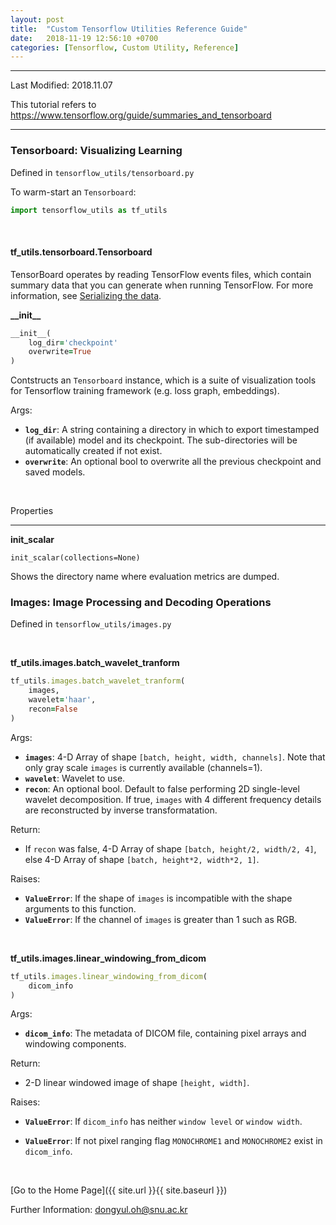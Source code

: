 ```yaml
---
layout: post
title:  "Custom Tensorflow Utilities Reference Guide"
date:   2018-11-19 12:56:10 +0700
categories: [Tensorflow, Custom Utility, Reference]
---
```


---

Last Modified: 2018.11.07

This tutorial refers to <https://www.tensorflow.org/guide/summaries_and_tensorboard>

---

### Tensorboard: Visualizing Learning

Defined in `tensorflow_utils/tensorboard.py`

To warm-start an `Tensorboard`:

```python
import tensorflow_utils as tf_utils
```

<br/>

#### tf_utils.tensorboard.Tensorboard

TensorBoard operates by reading TensorFlow events files, which contain summary data that you can generate when running TensorFlow. For more information, see [Serializing the data](https://www.tensorflow.org/guide/summaries_and_tensorboard).  

**\_\_init\_\_**  

```ruby
__init__(
    log_dir='checkpoint'
    overwrite=True
)
```

Contstructs an `Tensorboard` instance, which is a suite of visualization tools for Tensorflow training framework (e.g. loss graph, embeddings).

Args:  

- **`log_dir`**: A string containing a directory in which to export timestamped (if available) model and its checkpoint. The sub-directories will be automatically created if not exist.
- **`overwrite`**: An optional bool to overwrite all the previous checkpoint and saved models. 

<br/>

Properties

---

**init_scalar**  

`init_scalar(collections=None)`

Shows the directory name where evaluation metrics are dumped.





### Images: Image Processing and Decoding Operations

Defined in `tensorflow_utils/images.py`

<br/>

**tf_utils.images.batch_wavelet_tranform**

```ruby
tf_utils.images.batch_wavelet_tranform(
    images,
    wavelet='haar',
    recon=False
)
```
Args:  
- **`images`**: 4-D Array of shape `[batch, height, width, channels]`. Note that only gray scale `images` is currently available (channels=1).
- **`wavelet`**: Wavelet to use.
- **`recon`**: An optional bool. Default to false performing 2D single-level wavelet decomposition. If true, `images` with 4 different frequency details are reconstructed by inverse transformatation.

Return:
- If `recon` was false, 4-D Array of shape `[batch, height/2, width/2, 4]`, else 4-D Array of shape `[batch, height*2, width*2, 1]`.

Raises:
- **`ValueError`**: If the shape of `images` is incompatible with the shape arguments to this function.
- **`ValueError`**: If the channel of `images` is greater than 1 such as RGB.  

<br/>

**tf_utils.images.linear_windowing_from_dicom**
```ruby
tf_utils.images.linear_windowing_from_dicom(
    dicom_info
)
```
Args: 
- **`dicom_info`**: The metadata of DICOM file, containing pixel arrays and windowing components.

Return:
- 2-D linear windowed image of shape `[height, width]`.

Raises:
- **`ValueError`**: If `dicom_info` has neither `window level` or `window width`.

- **`ValueError`**: If not pixel ranging flag `MONOCHROME1` and `MONOCHROME2` exist in `dicom_info`. 


<br/>

[Go to the Home Page]({{ site.url }}{{ site.baseurl }})

Further Information: <dongyul.oh@snu.ac.kr>

<br/>

